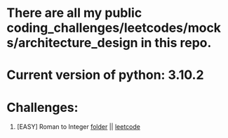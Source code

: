 # There are all my public coding_challenges/leetcodes/mocks/architecture_design in this repo.

# Current version of python: 3.10.2

# Challenges:
1. [EASY] Roman to Integer [folder](https://github.com/Ledaryy/challenges/tree/master/leetcode/1) || [leetcode](https://leetcode.com/problems/roman-to-integer/)
